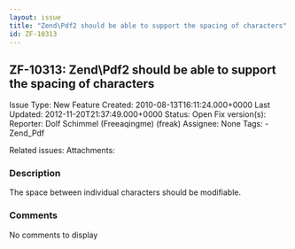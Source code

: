 ```yaml
---
layout: issue
title: "Zend\Pdf2 should be able to support the spacing of characters"
id: ZF-10313
---
```


ZF-10313: Zend\\Pdf2 should be able to support the spacing of characters
------------------------------------------------------------------------

 Issue Type: New Feature Created: 2010-08-13T16:11:24.000+0000 Last Updated: 2012-11-20T21:37:49.000+0000 Status: Open Fix version(s): 
 Reporter:  Dolf Schimmel (Freeaqingme) (freak)  Assignee:  None  Tags: - Zend\_Pdf
 
 Related issues: 
 Attachments: 
### Description

The space between individual characters should be modifiable.

 

 

### Comments

No comments to display